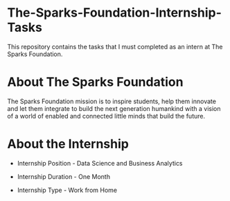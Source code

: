 # The-Sparks-Foundation-Internship-Tasks

This repository contains the tasks that I must completed as an intern at The Sparks Foundation.

# About The Sparks Foundation


The Sparks Foundation mission is to inspire students, help them innovate and let them integrate to build the next generation humankind with a vision of a world of enabled and connected little minds that build the future.

# About the Internship

* Internship Position - Data Science and Business Analytics

* Internship Duration - One Month

* Internship Type - Work from Home
